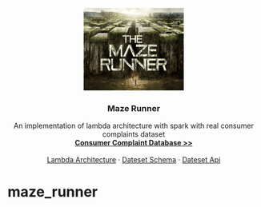 
<p align="center">
  <a href="https://github.com/twmq/maze_runner">
    <img src="https://raw.githubusercontent.com/twmq/maze_runner/main/image/maze.png" alt="Maze runner team logo" width="200" height="165">
  </a>
</p>

<h3 align="center">Maze Runner</h3>
<p align="center">
   An implementation of lambda architecture with spark with real consumer complaints dataset

 <br>
  <a href="https://www.consumerfinance.gov/data-research/consumer-complaints/"><strong>Consumer Complaint Database >> </strong></a>
  <br>

  <br>
  <a href="https://www.databricks.com/glossary/lambda-architecture">Lambda Architecture</a>
  ·
  <a href="https://cfpb.github.io/api/ccdb/fields.html">Dateset Schema</a>
  ·
  <a href="https://cfpb.github.io/api/ccdb/api.html">Dateset Api</a>
</p>

# maze_runner
